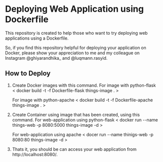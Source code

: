 # Deploying Web Application using Dockerfile

This repository is created to help those who want to try deploying web applications using a Dockerfile.

So, if you find this repository helpful for deploying your application on Docker, please show your appreciation to me and my colleague on Instagram @ghiyarandhika_ and @luqmann.rasyid.

## How to Deploy

1. Create Docker images with this command.
For image with python-flask
< docker build -t -f  Dockerfile-flask things-image . >

   For image with python-apache
   < docker build -t -f  Dockerfile-apache things-image . >

4. Create Container using image that has been created, using this command.
   For web-application using python-flask
   < docker run --name things-web -p 8080:5000 things-image -d >

   For web-application using apache
   < docer run --name thinigs-web -p 8080:80 things-image -d >

5. Thats it, you should be can access your web application from http://localhost:8080/.
